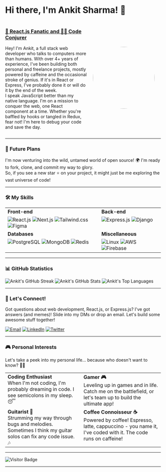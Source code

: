 # Hi there, I'm Ankit Sharma! 👋

<div style="display: flex; align-items: center;">
  <div style="flex: 2;">
    <h3 style="text-decoration:underline">🩷 React.js Fanatic and 🧙‍♂️ Code Conjurer</h3>
    <p>
      Hey! I'm Ankit, a full stack web developer who talks to computers more than humans. With over 4+ years of experience, I've been building both personal and freelance projects, mostly powered by caffeine and the occasional stroke of genius. If it's in React or Express, I've probably done it or will do it by the end of the week. <br/>
      I speak JavaScript better than my native language. I'm on a mission to conquer the web, one React component at a time. Whether you're baffled by hooks or tangled in Redux, fear not! I'm here to debug your code and save the day.
    </p>
  </div>
  <div style="flex: 1; padding: 20px; display:grid; place-items:center; min-width:200px;">
    <img src="https://i.pinimg.com/564x/5d/98/e1/5d98e1f50ecd12004269fbfa0ada2a9d.jpg" width="200" height="200" style="border-radius: 50%;" />
  </div>
</div>

---
### 🎯 Future Plans

  I'm now venturing into the wild, untamed world of open source! 🌍 
  I'm ready to fork, clone, and commit my way to glory.<br />
  So, if you see a new star ⭐ on your project, it might just be me exploring the vast universe of code!

---

### 🛠️ My Skills

<table>
  <tr>
    <td valign="top"><strong>Front-end</strong></td>
    <td valign="top"><strong>Back-end</strong></td>
  </tr>
  <tr>
    <td valign="top">
      <img src="https://img.shields.io/badge/React.js-20232A?style=for-the-badge&logo=react&logoColor=61DAFB" alt="React.js" />
      <img src="https://img.shields.io/badge/Next.js-000000?style=for-the-badge&logo=nextdotjs&logoColor=white" alt="Next.js" />
      <img src="https://img.shields.io/badge/Tailwind.css-38B2AC?style=for-the-badge&logo=tailwind-css&logoColor=white" alt="Tailwind.css" />
      <img src="https://img.shields.io/badge/Figma-F24E1E?style=for-the-badge&logo=figma&logoColor=white" alt="Figma" />
    </td>
    <td valign="top">
      <img src="https://img.shields.io/badge/Express.js-000000?style=for-the-badge&logo=express&logoColor=white" alt="Express.js" />
      <img src="https://img.shields.io/badge/Django-092E20?style=for-the-badge&logo=django&logoColor=white" alt="Django" />
    </td>
  </tr>
  <tr>
    <td valign="top"><strong>Databases</strong></td>
    <td valign="top"><strong>Miscellaneous</strong></td>
  </tr>
  <tr>
    <td valign="top">
      <img src="https://img.shields.io/badge/PostgreSQL-316192?style=for-the-badge&logo=postgresql&logoColor=white" alt="PostgreSQL" />
      <img src="https://img.shields.io/badge/MongoDB-47A248?style=for-the-badge&logo=mongodb&logoColor=white" alt="MongoDB" />
      <img src="https://img.shields.io/badge/Redis-DC382D?style=for-the-badge&logo=redis&logoColor=white" alt="Redis" />
    </td>
    <td valign="top">
      <img src="https://img.shields.io/badge/Linux-FCC624?style=for-the-badge&logo=linux&logoColor=black" alt="Linux" />
      <img src="https://img.shields.io/badge/AWS-232F3E?style=for-the-badge&logo=amazon-aws&logoColor=white" alt="AWS" />
      <img src="https://img.shields.io/badge/Firebase-FFCA28?style=for-the-badge&logo=firebase&logoColor=black" alt="Firebase" />
    </td>
  </tr>
</table>

---

### 📊 GitHub Statistics

![Ankit's GitHub Streak](https://github-readme-streak-stats.herokuapp.com/?user=afk-ankit&theme=dark)
![Ankit's GitHub Stats](https://github-readme-stats.vercel.app/api?username=afk-ankit&show_icons=true&theme=dark)
![Ankit's Top Languages](https://github-readme-stats.vercel.app/api/top-langs/?username=afk-ankit&layout=compact&theme=dark)

---

### 💬 Let's Connect!

Got questions about web development, React.js, or Express.js? I've got answers (and memes)! Slide into my DMs or drop an email. Let's build some awesome stuff together!

[![Email](https://img.shields.io/badge/Email-D14836?style=for-the-badge&logo=gmail&logoColor=white)](mailto:ankitsharmagh093@gmail.com)
[![LinkedIn](https://img.shields.io/badge/LinkedIn-0A66C2?style=for-the-badge&logo=linkedin&logoColor=white)](https://www.linkedin.com/in/ankit-sharma-0b0b9b223/)
[![Twitter](https://img.shields.io/badge/Twitter-1DA1F2?style=for-the-badge&logo=twitter&logoColor=white)](https://x.com/ankit6901sh)

---

### 🎮 Personal Interests

Let's take a peek into my personal life... because who doesn't want to know? 🕵️‍♂️

<table>
  <tr>
    <td valign="top">
      <strong>Coding Enthusiast</strong><br>
      When I'm not coding, I'm probably dreaming in code. I see semicolons in my sleep. 😴
    </td>
    <td valign="top">
      <strong>Gamer 🎮</strong><br>
      Leveling up in games and in life. Catch me on the battlefield, or let's team up to build the ultimate app!
    </td>
  </tr>
  <tr>
    <td valign="top">
      <strong>Guitarist 🎸</strong><br>
      Strumming my way through bugs and melodies. Sometimes I think my guitar solos can fix any code issue. 🎶
    </td>
    <td valign="top">
      <strong>Coffee Connoisseur ☕</strong><br>
      Powered by coffee! Espresso, latte, cappuccino - you name it, I've coded with it. The code runs on caffeine!
    </td>
  </tr>
</table>

---

<!-- ### 🚀 Projects
*Coming soon...*

### 📚 Blog Posts
*Coming soon...*
-->

![Visitor Badge](https://visitor-badge.laobi.icu/badge?page_id=afk-ankit.afk-ankit)

---
